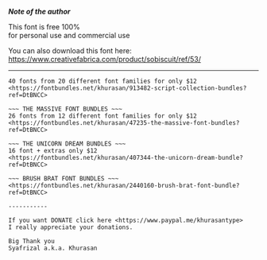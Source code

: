 ***Note of the author***

This font is free 100%  
 for personal use and commercial use  
   
 You can also download this font here:  
 <https://www.creativefabrica.com/product/sobiscuit/ref/53/>  
   
 -----------  
   
 ~~~ SCRIPT COLLECTION FONT BUNDLES ~~~  
 40 fonts from 20 different font families for only $12  
 <https://fontbundles.net/khurasan/913482-script-collection-bundles?ref=DtBNCC>  
   
 ~~~ THE MASSIVE FONT BUNDLES ~~~  
 26 fonts from 12 different font families for only $12  
 <https://fontbundles.net/khurasan/47235-the-massive-font-bundles?ref=DtBNCC>  
   
 ~~~ THE UNICORN DREAM BUNDLES ~~~  
 16 font + extras only $12  
 <https://fontbundles.net/khurasan/407344-the-unicorn-dream-bundle?ref=DtBNCC>  
   
 ~~~ BRUSH BRAT FONT BUNDLES ~~~  
 <https://fontbundles.net/khurasan/2440160-brush-brat-font-bundle?ref=DtBNCC>  
   
 -----------  
   
 If you want DONATE click here <https://www.paypal.me/khurasantype>  
 I really appreciate your donations.  
   
 Big Thank you  
 Syafrizal a.k.a. Khurasan